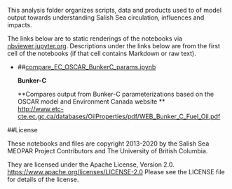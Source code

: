 This analysis folder organizes scripts, data and products used to  of model output towards understanding Salish Sea circulation, influences and impacts.

The links below are to static renderings of the notebooks via
[nbviewer.jupyter.org](https://nbviewer.jupyter.org/).
Descriptions under the links below are from the first cell of the notebooks
(if that cell contains Markdown or raw text).

* ##[compare_EC_OSCAR_BunkerC_params.ipynb](https://nbviewer.jupyter.org/urls/github.com/MIDOSS/analysis-rachael/blob/master/notebooks/graphics/ComparisonPlots/compare_EC_OSCAR_BunkerC_params.ipynb)  
    
    **Bunker-C**  
      
    **Compares output from Bunker-C parameterizations based on the OSCAR model and Environment Canada website **  
    http://www.etc-cte.ec.gc.ca/databases/OilProperties/pdf/WEB_Bunker_C_Fuel_Oil.pdf  


##License

These notebooks and files are copyright 2013-2020
by the Salish Sea MEOPAR Project Contributors
and The University of British Columbia.

They are licensed under the Apache License, Version 2.0.
https://www.apache.org/licenses/LICENSE-2.0
Please see the LICENSE file for details of the license.
